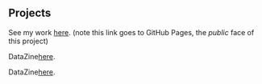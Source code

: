 ## Projects


See my work [here](). (note this link goes to GitHub Pages, the *public* face of this project)

DataZine[here](https://shenshenl.github.io/cdv-student/projects/datazineTemplate/).

DataZine[here](https://shenshenl.github.io/cover.html/).
